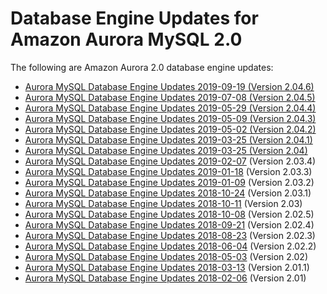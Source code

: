 # Database Engine Updates for Amazon Aurora MySQL 2\.0<a name="AuroraMySQL.Updates.20Updates"></a>

The following are Amazon Aurora 2\.0 database engine updates:<a name="aurora_2x_updates"></a>
+ [Aurora MySQL Database Engine Updates 2019\-09\-19 \(Version 2\.04\.6\)](AuroraMySQL.Updates.2046.md)
+ [Aurora MySQL Database Engine Updates 2019\-07\-08 \(Version 2\.04\.5\)](AuroraMySQL.Updates.2045.md)
+ [Aurora MySQL Database Engine Updates 2019\-05\-29 \(Version 2\.04\.4\)](AuroraMySQL.Updates.2044.md)
+ [Aurora MySQL Database Engine Updates 2019\-05\-09 \(Version 2\.04\.3\)](AuroraMySQL.Updates.2043.md)
+ [Aurora MySQL Database Engine Updates 2019\-05\-02 \(Version 2\.04\.2\)](AuroraMySQL.Updates.2042.md)
+ [Aurora MySQL Database Engine Updates 2019\-03\-25 \(Version 2\.04\.1\)](AuroraMySQL.Updates.2041.md)
+ [Aurora MySQL Database Engine Updates 2019\-03\-25 \(Version 2\.04\)](AuroraMySQL.Updates.204.md)
+ [Aurora MySQL Database Engine Updates 2019\-02\-07](AuroraMySQL.Updates.2034.md) \(Version 2\.03\.4\)
+ [Aurora MySQL Database Engine Updates 2019\-01\-18](AuroraMySQL.Updates.2033.md) \(Version 2\.03\.3\)
+ [Aurora MySQL Database Engine Updates 2019\-01\-09](AuroraMySQL.Updates.2032.md) \(Version 2\.03\.2\)
+ [Aurora MySQL Database Engine Updates 2018\-10\-24](AuroraMySQL.Updates.2031.md) \(Version 2\.03\.1\)
+ [Aurora MySQL Database Engine Updates 2018\-10\-11](AuroraMySQL.Updates.203.md) \(Version 2\.03\)
+ [Aurora MySQL Database Engine Updates 2018\-10\-08](AuroraMySQL.Updates.2025.md) \(Version 2\.02\.5\)
+ [Aurora MySQL Database Engine Updates 2018\-09\-21](AuroraMySQL.Updates.2024.md) \(Version 2\.02\.4\)
+ [Aurora MySQL Database Engine Updates 2018\-08\-23](AuroraMySQL.Updates.2023.md) \(Version 2\.02\.3\)
+ [Aurora MySQL Database Engine Updates 2018\-06\-04](AuroraMySQL.Updates.2022.md) \(Version 2\.02\.2\)
+ [Aurora MySQL Database Engine Updates 2018\-05\-03](AuroraMySQL.Updates.202.md) \(Version 2\.02\)
+ [Aurora MySQL Database Engine Updates 2018\-03\-13](AuroraMySQL.Updates.2011.md) \(Version 2\.01\.1\)
+ [Aurora MySQL Database Engine Updates 2018\-02\-06](AuroraMySQL.Updates.20180206.md) \(Version 2\.01\)
